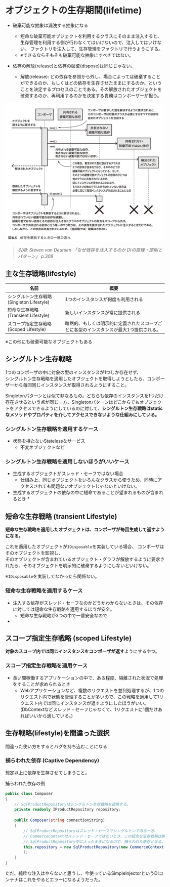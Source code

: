

# オブジェクトの生存期間(lifetime)


* 破棄可能な抽象は漏洩する抽象になる
    * 短命な破棄可能オブジェクトを利用するクラスにそのまま注入すると、生存管理を利用する側が行わなくてはいけないので、注入してはいけない。
    ファクトリを注入して、生存管理をファクトリで行うようにする。
    * ※できるならそもそも破棄可能な抽象にすべきではない。


* 依存の解放(release)と依存の破棄(dispose)は同じじゃない。
    * 解放(release): どの依存を参照から外し、場合によっては破棄することができるのか、もしくはどの依存を生存させたままにするのか、ということを決定するプロセスのことである。その解放されたオブジェクトを破棄するのか、再利用するのかを決定する責務はコンポーザーが担う。



![1](img/1.png)
> *引用: Steven van Deursen 「なぜ依存を注入するのか DIの原理・原則とパターン」 p.308*


## 主な生存戦略(lifestyle)

|  名前 | 概要 | 
| ----- | ---- | 
|シングルトン生存戦略 (Singleton Lifestyle)|1つのインスタンスが何度も利用される| 
|   短命な生存戦略 (Transient Lifestyle)    |新しいインスタンスが常に提供される| 
|スコープ指定生存戦略 (Scoped Lifestyle)|暗黙的、もしくは明示的に定義されたスコープごとに各型のインスタンスが最大1つ提供される。|

※この他にも破棄可能なオブジェクトもある


## シングルトン生存戦略
1つのコンポーザの中に対象の型のインスタンスが1つしか存在せず、<br>
シングルトン生存戦略を適用したオブジェクトを取得しようとしたら、コンポーザーから毎回同じインスタンスが取得されるようにすること。


Singletonパターンとは似て非なるもの。どちらも依存のインスタンスを1つだけ存在させるという点が同じ一方、Singletonパターンはどこからでもオブジェクトをアクセスできるようにしているのに対して、**シングルトン生存戦略はstaticなメソッドやプロパティを介してアクセスできないような仕組みにしている。**


### シングルトン生存戦略を適用するケース
* 状態を持たないStatelessなサービス
    * 不変オブジェクトなど
### シングルトン生存戦略を適用しないほうがいいケース

* 生成するオブジェクトがスレッド・セーフではない場合
    * 仕組み上、同じオブジェクトをいろんなクラスから使うため、同時にアクセスされても問題ないオブジェクトじゃないといけない。
* 生成するオブジェクトの依存の中に短命であることが望まれるものが含まれるとき
    * 

## 短命な生存戦略 (transient Lifestyle)
**短命な生存戦略を適用したオブジェクトは、コンポーザが毎回生成して返すようになる。**

これを適用したオブジェクトが`IDisposable`を実装している場合、
コンポーザはそのオブジェクトを監視し、<br>
そのオブジェクトが含まれているオブジェクト・グラフが解放するように要求されたら、そのオブジェクトを明示的に破棄するようにしないといけない。

※`IDisposable`を実装してなかったら関係ない。

### 短命な生存戦略を適用するケース

* 注入する依存がスレッド・セーフなのかどうかわからないときは、その依存に対しては短命な生存戦略を適用するほうが安全。
    * 短命な生存戦略が3つの中で一番安全なので
* 


## スコープ指定生存戦略 (scoped Lifestyle)

**対象のスコープ内では同じインスタンスをコンポーザが返す**ようにするやつ。<br>


### スコープ指定生存戦略を適用ケース
* 長い間稼働するアプリケーションの中で、ある程度、隔離された状況で処理をすることが求められるとき
    * Webアプリケーションなど、複数のリクエストを並列処理するが、1つのリクエスト内で状態を管理することが多いので、この戦略を適用して1リクエスト内では同じインスタンスが返すようにしたほうがいい。(DbContextなどスレッド・セーフじゃなくて、1リクエストに1個だけあればいいから適している。)


## 生存戦略(lifestyle)を間違った選択

間違った使い方をするとバグを持ち込むことになる

### 捕らわれた依存 (Captive Dependency)

想定以上に依存を生存させてしまうこと。


捕らわれた依存の例
```cs
public class Composer
{
    // SqlProductRepositoryはシングルトン生存戦略を適用する。
    private readonly IProductRepository repository;

    public Composer(string connectionString)
    {
        // SqlProductRepositoryはスレッド・セーフでシングルトンである一方、
        // CommerceContextはスレッド・セーフではないとき、この短命な生存戦略は解放したくても
        // SqlProductRepository中に入ったままになるので、捕らわれた依存となる。(同じくシングルトン生存戦略になる)
        this.repository = new SqlProductRepository(new CommerceContext(connectionString)
        );
    }
}
```

ただ、純粋な注入はやらないと思うし、今使っているSimpleInjectorというDIコンテナはこれをやるとエラーになるようだった。
